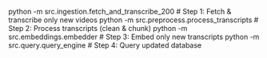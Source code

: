 python -m src.ingestion.fetch_and_transcribe_200  # Step 1: Fetch & transcribe only new videos
python -m src.preprocess.process_transcripts      # Step 2: Process transcripts (clean & chunk)
python -m src.embeddings.embedder                 # Step 3: Embed only new transcripts
python -m src.query.query_engine                  # Step 4: Query updated database